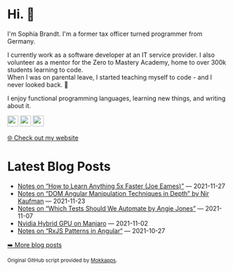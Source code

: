 <h1>Hi. 👋</h1>
<p>I'm Sophia Brandt. I'm a former tax officer turned programmer from Germany.</p>
<p>I currently work as a software developer at an IT service provider. I also volunteer as a mentor for the Zero to Mastery Academy, home to over 300k students learning to code.<br>
When I was on parental leave, I started teaching myself to code - and I never looked back. 💜</p>
<p>I enjoy functional programming languages, learning new things, and writing about it.</p>
<p><a href="https://www.twitter.com/hisophiabrandt"><img src="https://img.shields.io/badge/twitter-%231DA1F2.svg?&style=for-the-badge&logo=twitter&logoColor=white" height=25></a> <a href="https://www.linkedin.com/in/sophiabrandt"><img src="https://img.shields.io/badge/linkedin-%230077B5.svg?&style=for-the-badge&logo=linkedin&logoColor=white" height=25></a> <a href="https://dev.to/sophiabrandt"><img src="https://img.shields.io/badge/DEV.TO-%230A0A0A.svg?&style=for-the-badge&logo=dev-dot-to&logoColor=white" height=25></a></p>
<p><a href="https://www.sophiabrandt.com">🌐 Check out my website</a></p>
<h1>Latest Blog Posts</h1>
  <ul>
    <li><a href=https://www.rockyourcode.com/notes-on-how-to-learn-anything-5x-faster/>Notes on “How to Learn Anything 5x Faster (Joe Eames)”</a> — 2021-11-27</li><li><a href=https://www.rockyourcode.com/notes-on-angular-dom-manipulation-techniques-in-depth/>Notes on “DOM Angular Manipulation Techniques in Depth” by Nir Kaufman</a> — 2021-11-23</li><li><a href=https://www.rockyourcode.com/notes-on-which-tests-should-we-automate-by-angie-jones/>Notes on “Which Tests Should We Automate by Angie Jones”</a> — 2021-11-07</li><li><a href=https://www.rockyourcode.com/nvidia-hybrid-gpu-on-manjaro/>Nvidia Hybrid GPU on Manjaro</a> — 2021-11-02</li><li><a href=https://www.rockyourcode.com/notes-on-rxjs-patterns-in-angular/>Notes on “RxJS Patterns in Angular“</a> — 2021-10-27</li>
  </ul>
<p><a href="https://www.rockyourcode.com">➡️ More blog posts</a></p>
<p><small>Original GitHub script provided by <a href="https://github.com/Mokkapps">Mokkapps</a>.</small></p>
